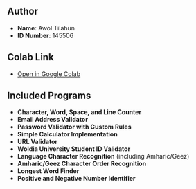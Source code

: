 

## Author
- **Name**: Awol Tilahun
- **ID Number**: 145506

## Colab Link
- [Open in Google Colab](https://colab.research.google.com/drive/1d9UWoGdHuyTNFscsQowEnJ7G28YCdQLl?usp=sharing)

## Included Programs
- **Character, Word, Space, and Line Counter**
- **Email Address Validator**
- **Password Validator with Custom Rules**
- **Simple Calculator Implementation**
- **URL Validator**
- **Woldia University Student ID Validator**
- **Language Character Recognition** (including Amharic/Geez)
- **Amharic/Geez Character Order Recognition**
- **Longest Word Finder**
- **Positive and Negative Number Identifier**

